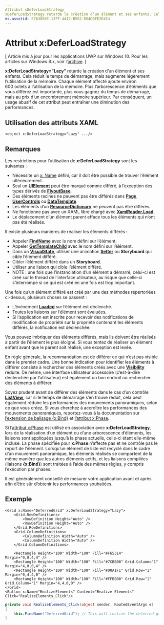 ```yaml
---
Attribut xDeferLoadStrategy
xDeferLoadStrategy retarde la création d’un élément et ses enfants. Cela réduit le temps de démarrage, mais augmente légèrement l’utilisation de la mémoire. Chaque élément affecté ajoute environ 600 octets à l’utilisation de la mémoire.
ms.assetid: E763898E-13FF-4412-B502-B54DBFE2D4E4
---
```


# Attribut x:DeferLoadStrategy

\[ Article mis à jour pour les applications UWP sur Windows 10. Pour les articles sur Windows 8.x, voir l’[archive](http://go.microsoft.com/fwlink/p/?linkid=619132). \]

**x:DeferLoadStrategy="Lazy"** retarde la création d’un élément et ses enfants. Cela réduit le temps de démarrage, mais augmente légèrement l’utilisation de la mémoire. Chaque élément affecté ajoute environ 600 octets à l’utilisation de la mémoire. Plus l’arborescence d’éléments que vous différez est importante, plus vous gagnez du temps de démarrage, mais au prix d’un encombrement mémoire supérieur. Par conséquent, un usage abusif de cet attribut peut entraîner une diminution des performances.

## Utilisation des attributs XAML

``` syntax
<object x:DeferLoadStrategy="Lazy" .../>
```

## Remarques

Les restrictions pour l’utilisation de **x:DeferLoadStrategy** sont les suivantes :

-   Nécessite un [x: Name](x-name-attribute.md) défini, car il doit être possible de trouver l’élément ultérieurement.
-   Seul un [**UIElement**](https://msdn.microsoft.com/library/windows/apps/br208911) peut être marqué comme différé, à l’exception des types dérivés de [**FlyoutBase**](https://msdn.microsoft.com/library/windows/apps/dn279249).
-   Des éléments racines ne peuvent pas être différés dans [**Page**](https://msdn.microsoft.com/en-us/library/windows/apps/windows.ui.xaml.controls.page), [**UserControls**](https://msdn.microsoft.com/en-us/library/windows/apps/windows.ui.xaml.controls.usercontrol) ou [**DataTemplate**](https://msdn.microsoft.com/library/windows/apps/br242348).
-   Les éléments d’un [**ResourceDictionary**](https://msdn.microsoft.com/library/windows/apps/br208794) ne peuvent pas être différés.
-   Ne fonctionne pas avec un XAML libre chargé avec [**XamlReader.Load**](https://msdn.microsoft.com/library/windows/apps/br228048).
-   Le déplacement d’un élément parent efface tous les éléments qui n’ont pas été réalisés.

Il existe plusieurs manières de réaliser les éléments différés :

-   Appeler [**FindName**](https://msdn.microsoft.com/library/windows/apps/br208715) avec le nom défini sur l’élément.
-   Appeler [**GetTemplateChild**](https://msdn.microsoft.com/library/windows/apps/br209416) avec le nom défini sur l’élément.
-   Dans un [**VisualState**](https://msdn.microsoft.com/library/windows/apps/br209007), utiliser une animation [**Setter**](https://msdn.microsoft.com/library/windows/apps/br208817) ou **Storyboard** qui cible l’élément différé.
-   Cibler l’élément différé dans un **Storyboard**.
-   Utiliser une liaison qui cible l’élément différé.
-   NOTE : une fois que l’instanciation d’un élément a démarré, celui-ci est créé sur le thread de l’interface utilisateur, au risque que celle-ci s’interrompe si ce qui est créé en une fois est trop important.

Une fois qu’un élément différé est créé par une des méthodes répertoriées ci-dessus, plusieurs choses se passent :

-   L’événement [**Loaded**](https://msdn.microsoft.com/library/windows/apps/br208723) sur l’élément est déclenché.
-   Toutes les liaisons sur l’élément sont évaluées.
-   Si l’application est inscrite pour recevoir des notifications de modification de propriété sur la propriété contenant les éléments différés, la notification est déclenchée.

Vous pouvez imbriquer des éléments différés, mais ils doivent être réalisés à partir de l’élément le plus éloigné.  Si vous tentez de réaliser un élément enfant avant que le parent soit réalisé, une exception est levée.

En règle générale, la recommandation est de différer ce qui n’est pas visible dans le premier cadre.  Une bonne indication pour identifier les éléments à différer consiste à rechercher des éléments créés avec une [**Visibility**](https://msdn.microsoft.com/library/windows/apps/br208992) réduite.  De même, une interface utilisateur accessoire (c’est-à-dire déclenchée par l’utilisateur) est également un bon endroit où rechercher des éléments à différer.  

Soyez prudent avant de différer des éléments dans le cas d’un contrôle [**ListView**](https://msdn.microsoft.com/library/windows/apps/br242878), car si le temps de démarrage s’en trouve réduit, cela peut également réduire les performances des mouvements panoramiques, selon ce que vous créez.  Si vous cherchez à accroître les performances des mouvements panoramiques, reportez-vous à la documentation sur [l’extension de balisage {x:Bind}](x-bind-markup-extension.md) et [l’attribut x:Phase](x-phase-attribute.md).

Si l’[attribut x:Phase](x-phase-attribute.md) est utilisé en association avec **x:DeferLoadStrategy**, lors de la réalisation d’un élément ou d’une arborescence d’éléments, les liaisons sont appliquées jusqu’à la phase actuelle, celle-ci étant elle-même incluse. La phase spécifiée pour **x:Phase** n’affecte pas et ne contrôle pas le report de l’élément. Lorsqu’un élément de liste est recyclé dans le cadre d’un mouvement panoramique, les éléments réalisés se comportent de la même manière que les autres éléments actifs, et les liaisons compilées (liaisons **{x:Bind}**) sont traitées à l’aide des mêmes règles, y compris l’exécution par phases.

Il est généralement conseillé de mesurer votre application avant et après afin d’être sûr d’obtenir les performances souhaitées.

## Exemple

```xaml
<Grid x:Name="DeferredGrid" x:DeferLoadStrategy="Lazy">
    <Grid.RowDefinitions>
        <RowDefinition Height="Auto" />
        <RowDefinition Height="Auto" />
    </Grid.RowDefinitions>
    <Grid.ColumnDefinitions>
        <ColumnDefinition Width="Auto" />
        <ColumnDefinition Width="Auto" />
    </Grid.ColumnDefinitions>

    <Rectangle Height="100" Width="100" Fill="#F65314" Margin="0,0,4,4" />
    <Rectangle Height="100" Width="100" Fill="#7CBB00" Grid.Column="1" Margin="4,0,0,4" />
    <Rectangle Height="100" Width="100" Fill="#00A1F1" Grid.Row="1" Margin="0,4,4,0" />
    <Rectangle Height="100" Width="100" Fill="#FFBB00" Grid.Row="1" Grid.Column="1" Margin="4,4,0,0" />
</Grid>
<Button x:Name="RealizeElements" Content="Realize Elements" Click="RealizeElements_Click"/>
```

```csharp
private void RealizeElements_Click(object sender, RoutedEventArgs e)
{
    this.FindName("DeferredGrid"); // This will realize the deferred grid
}
```



<!--HONumber=Mar16_HO1-->


